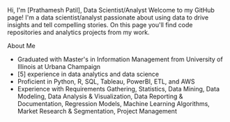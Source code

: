 Hi, I'm [Prathamesh Patil], Data Scientist/Analyst
Welcome to my GitHub page! I'm a data scientist/analyst passionate about using data to drive insights and tell compelling stories. On this page you'll find code repositories and analytics projects from my work.

About Me
- Graduated with Master's in Information Management from University of Illinois at Urbana Champaign
- [5] experience in data analytics and data science
- Proficient in Python, R, SQL, Tableau, PowerBI, ETL, and AWS
- Experience with Requirements Gathering, Statistics, Data Mining, Data Modeling, Data Analysis & Visualization, Data Reporting & Documentation, Regression Models, Machine Learning Algorithms, Market Research & Segmentation, Project Management

<!---
Cap10nem0/Cap10nem0 is a ✨ special ✨ repository because its `README.md` (this file) appears on your GitHub profile.
You can click the Preview link to take a look at your changes.
--->
